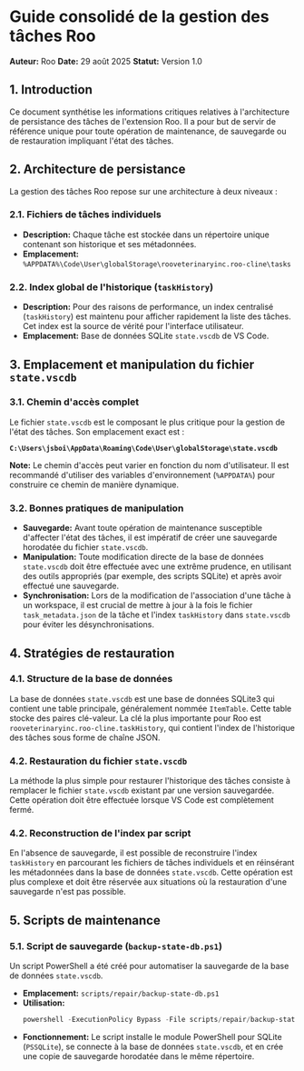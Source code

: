 # Guide consolidé de la gestion des tâches Roo

**Auteur:** Roo
**Date:** 29 août 2025
**Statut:** Version 1.0

## 1. Introduction

Ce document synthétise les informations critiques relatives à l'architecture de persistance des tâches de l'extension Roo. Il a pour but de servir de référence unique pour toute opération de maintenance, de sauvegarde ou de restauration impliquant l'état des tâches.

## 2. Architecture de persistance

La gestion des tâches Roo repose sur une architecture à deux niveaux :

### 2.1. Fichiers de tâches individuels

-   **Description:** Chaque tâche est stockée dans un répertoire unique contenant son historique et ses métadonnées.
-   **Emplacement:** `%APPDATA%\Code\User\globalStorage\rooveterinaryinc.roo-cline\tasks`

### 2.2. Index global de l'historique (`taskHistory`)

-   **Description:** Pour des raisons de performance, un index centralisé (`taskHistory`) est maintenu pour afficher rapidement la liste des tâches. Cet index est la source de vérité pour l'interface utilisateur.
-   **Emplacement:** Base de données SQLite `state.vscdb` de VS Code.

## 3. Emplacement et manipulation du fichier `state.vscdb`

### 3.1. Chemin d'accès complet

Le fichier `state.vscdb` est le composant le plus critique pour la gestion de l'état des tâches. Son emplacement exact est :

**`C:\Users\jsboi\AppData\Roaming\Code\User\globalStorage\state.vscdb`**

**Note:** Le chemin d'accès peut varier en fonction du nom d'utilisateur. Il est recommandé d'utiliser des variables d'environnement (`%APPDATA%`) pour construire ce chemin de manière dynamique.

### 3.2. Bonnes pratiques de manipulation

-   **Sauvegarde:** Avant toute opération de maintenance susceptible d'affecter l'état des tâches, il est impératif de créer une sauvegarde horodatée du fichier `state.vscdb`.
-   **Manipulation:** Toute modification directe de la base de données `state.vscdb` doit être effectuée avec une extrême prudence, en utilisant des outils appropriés (par exemple, des scripts SQLite) et après avoir effectué une sauvegarde.
-   **Synchronisation:** Lors de la modification de l'association d'une tâche à un workspace, il est crucial de mettre à jour à la fois le fichier `task_metadata.json` de la tâche et l'index `taskHistory` dans `state.vscdb` pour éviter les désynchronisations.

## 4. Stratégies de restauration

### 4.1. Structure de la base de données

La base de données `state.vscdb` est une base de données SQLite3 qui contient une table principale, généralement nommée `ItemTable`. Cette table stocke des paires clé-valeur. La clé la plus importante pour Roo est `rooveterinaryinc.roo-cline.taskHistory`, qui contient l'index de l'historique des tâches sous forme de chaîne JSON.

### 4.2. Restauration du fichier `state.vscdb`

La méthode la plus simple pour restaurer l'historique des tâches consiste à remplacer le fichier `state.vscdb` existant par une version sauvegardée. Cette opération doit être effectuée lorsque VS Code est complètement fermé.

### 4.2. Reconstruction de l'index par script

En l'absence de sauvegarde, il est possible de reconstruire l'index `taskHistory` en parcourant les fichiers de tâches individuels et en réinsérant les métadonnées dans la base de données `state.vscdb`. Cette opération est plus complexe et doit être réservée aux situations où la restauration d'une sauvegarde n'est pas possible.

## 5. Scripts de maintenance

### 5.1. Script de sauvegarde (`backup-state-db.ps1`)

Un script PowerShell a été créé pour automatiser la sauvegarde de la base de données `state.vscdb`.

-   **Emplacement:** `scripts/repair/backup-state-db.ps1`
-   **Utilisation:**
    ```powershell
    powershell -ExecutionPolicy Bypass -File scripts/repair/backup-state-db.ps1
    ```
-   **Fonctionnement:** Le script installe le module PowerShell pour SQLite (`PSSQLite`), se connecte à la base de données `state.vscdb`, et en crée une copie de sauvegarde horodatée dans le même répertoire.